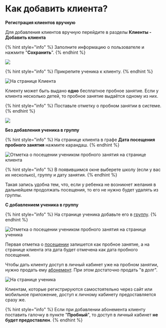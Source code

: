 # Как добавить клиента?

**Регистрация клиентов вручную**

Для добавления клиентов вручную перейдите в разделы **Клиенты - Добавить клиента**

{% hint style="info" %}
Заполните информацию о пользователе и нажмите "**Сохранить**".
{% endhint %}

![](../.gitbook/assets/Screenshot\_151.png)

{% hint style="info" %}
Прикрепите ученика к клиенту.
{% endhint %}

![На странице Клиента](<../.gitbook/assets/Screenshot\_388 (1).png>)

Клиенту может быть выдано **одно** бесплатное пробное занятие. Если у клиента несколько детей, то пробное занятие выдаётся одному из них.&#x20;

{% hint style="info" %}
Поставьте отметку о пробном занятии в системе.
{% endhint %}

![](../.gitbook/assets/Screenshot\_392.png)

**Без добавления ученика в группу**

{% hint style="info" %}
&#x20;На странице клиента в графе **Дата посещения пробного занятия** нажмите карандаш.&#x20;
{% endhint %}

![Отметка о посещении учеником пробного занятия на странице клиента](../.gitbook/assets/Screenshot\_393.png)

{% hint style="info" %}
В появившимся окне выберете школу (если у вас их несколько), группу и дату занятия.
{% endhint %}

Такая запись удобна тем, что, если у ребенка не возникнет желания в дальнейшем продолжать посещения, то его не нужно будет удалять из группы.

**С добавлением ученика в группу**&#x20;

{% hint style="info" %}
На странице ученика добавьте его в [группу](../nachalo-raboty/shkola/gruppa/).
{% endhint %}

![Отметка о посещении учеником пробного занятия на странице ученика](../.gitbook/assets/Screenshot\_395.png)

Первая отметка о [посещении](../nachalo-raboty/shkola/pomeshenie.md) запишется как пробное занятие, а на странице клиента эта дата будет отмечена как дата пробного посещения.

Чтобы дать клиенту доступ в личный кабинет уже на пробном занятии, нужно продать ему [абонемент](../abonementy/). При этом достаточно продать "в долг".&#x20;

![На странице ученика](../.gitbook/assets/Screenshot\_397.png)

Клиентам, которые регистрируются самостоятельно через сайт или мобильное приложение, доступ к личному кабинету предоставляется сразу же.

{% hint style="info" %}
Если при добавлении абонемента клиенту поставить галочку в пункте "**Пробный**", то доступ в личный кабинет **не будет предоставлен**.
{% endhint %}


